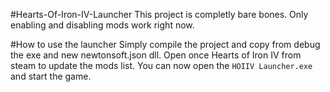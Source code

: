 #Hearts-Of-Iron-IV-Launcher
This project is completly bare bones. Only enabling and disabling mods work right now.

#How to use the launcher
Simply compile the project and copy from debug the exe and new newtonsoft.json dll. Open once Hearts of Iron IV from steam to update the mods list. You can now open the `HOIIV Launcher.exe` and start the game.

